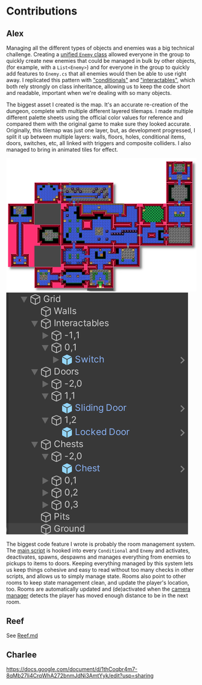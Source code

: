 # Contributions

## Alex

Managing all the different types of objects and enemies was a big technical challenge. Creating a [unified `Enemy` class](Assets/Scripts/Enemies/Enemy.cs) allowed everyone in the group to quickly create new enemies that could be managed in bulk by other objects, (for example, with a `List<Enemy>`) and for everyone in the group to quickly add features to `Enemy.cs` that all enemies would then be able to use right away. I replicated this pattern with ["conditionals"](Assets/Scripts/Conditionals/Conditional.cs) and ["interactables"](Assets/Scripts/Interactables/Interactable.cs), which both rely strongly on class inheritance, allowing us to keep the code short and readable, important when we're dealing with so many objects.

The biggest asset I created is the map. It's an accurate re-creation of the dungeon, complete with multiple different layered tilemaps. I made multiple different palette sheets using the official color values for reference and compared them with the original game to make sure they looked accurate. Originally, this tilemap was just one layer, but, as development progressed, I split it up between multiple layers: walls, floors, holes, conditional items, doors, switches, etc, all linked with triggers and composite colliders. I also managed to bring in animated tiles for effect.

![Full map](Contributions/map.png)
![Split tilemaps](Contributions/hierarchy.png)

The biggest code feature I wrote is probably the room management system. The [main script](Assets/Scripts/Utilities/Room.cs) is hooked into every `Conditional` and `Enemy` and activates, deactivates, spawns, despawns and manages everything from enemies to pickups to items to doors. Keeping everything managed by this system lets us keep things cohesive and easy to read without too many checks in other scripts, and allows us to simply manage state. Rooms also point to other rooms to keep state management clean, and update the player's location, too. Rooms are automatically updated and (de)activated when the [camera manager](Assets/Scripts/Utilities/CameraMovement.cs) detects the player has moved enough distance to be in the next room.

## Reef

See [Reef.md](Contributions/Reef.md)

## Charlee

https://docs.google.com/document/d/1thCoqbr4m7-8qMb27li4CrqWhA272bnmJdNi3AmtYyk/edit?usp=sharing
